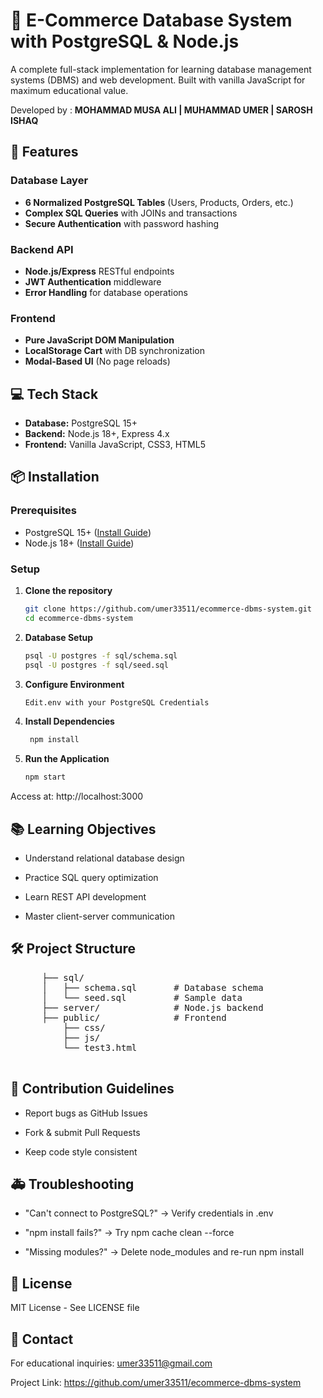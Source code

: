 # 🛒 E-Commerce Database System with PostgreSQL & Node.js

A complete full-stack implementation for learning database management systems (DBMS) and web development. Built with vanilla JavaScript for maximum educational value.

Developed by : **MOHAMMAD MUSA ALI | MUHAMMAD UMER | SAROSH ISHAQ**

## 🚀 Features

### Database Layer
- **6 Normalized PostgreSQL Tables** (Users, Products, Orders, etc.)
- **Complex SQL Queries** with JOINs and transactions
- **Secure Authentication** with password hashing

### Backend API
- **Node.js/Express** RESTful endpoints
- **JWT Authentication** middleware
- **Error Handling** for database operations

### Frontend
- **Pure JavaScript DOM Manipulation**
- **LocalStorage Cart** with DB synchronization
- **Modal-Based UI** (No page reloads)

## 💻 Tech Stack
- **Database:** PostgreSQL 15+
- **Backend:** Node.js 18+, Express 4.x
- **Frontend:** Vanilla JavaScript, CSS3, HTML5

## 📦 Installation

### Prerequisites
- PostgreSQL 15+ ([Install Guide](https://www.postgresql.org/download/))
- Node.js 18+ ([Install Guide](https://nodejs.org/))

### Setup
1. **Clone the repository**
    ```bash
    git clone https://github.com/umer33511/ecommerce-dbms-system.git
    cd ecommerce-dbms-system
2. **Database Setup**
    ```bash
    psql -U postgres -f sql/schema.sql
    psql -U postgres -f sql/seed.sql
3. **Configure Environment**
   ```bash
   Edit.env with your PostgreSQL Credentials

4. **Install Dependencies**
   ```bash
    npm install
5. **Run the Application**
    ```bash
    npm start
Access at: http://localhost:3000

## 📚 Learning Objectives
- Understand relational database design

- Practice SQL query optimization

- Learn REST API development

- Master client-server communication

## 🛠️ Project Structure
<pre>
      ├── sql/
      │   ├── schema.sql       # Database schema
      │   └── seed.sql         # Sample data
      ├── server/              # Node.js backend
      ├── public/              # Frontend
          ├── css/
          ├── js/
          └── test3.html
 </pre>
      
## 🤝 Contribution Guidelines
- Report bugs as GitHub Issues

- Fork & submit Pull Requests

- Keep code style consistent

## 🚑 Troubleshooting
- "Can't connect to PostgreSQL?" → Verify credentials in .env

- "npm install fails?" → Try npm cache clean --force

- "Missing modules?" → Delete node_modules and re-run npm install

## 📜 License
MIT License - See LICENSE file

## 📧 Contact
For educational inquiries: umer33511@gmail.com

Project Link: https://github.com/umer33511/ecommerce-dbms-system
